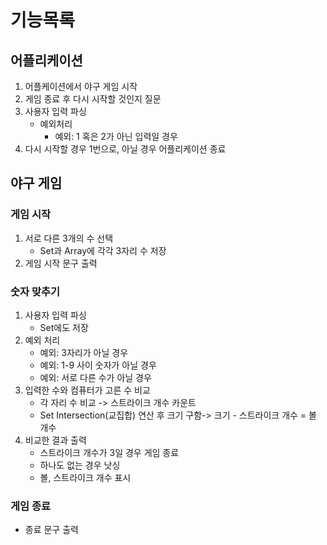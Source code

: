 # 기능목록

## 어플리케이션

1. 어플케이션에서 야구 게임 시작
2. 게임 종료 후 다시 시작할 것인지 질문
3. 사용자 입력 파싱
   - 예외처리
     - 예외: 1 혹은 2가 아닌 입력일 경우
4. 다시 시작할 경우 1번으로, 아닐 경우 어플리케이션 종료

## 야구 게임

### 게임 시작

1. 서로 다른 3개의 수 선택
   - Set과 Array에 각각 3자리 수 저장
2. 게임 시작 문구 출력

### 숫자 맞추기

1. 사용자 입력 파싱
   - Set에도 저장
2. 예외 처리
   - 예외: 3자리가 아닐 경우
   - 예외: 1-9 사이 숫자가 아닐 경우
   - 예외: 서로 다른 수가 아닐 경우
3. 입력한 수와 컴퓨터가 고른 수 비교
   - 각 자리 수 비교 -> 스트라이크 개수 카운트
   - Set Intersection(교집합) 연산 후 크기 구함-> 크기 - 스트라이크 개수 = 볼 개수
4. 비교한 결과 출력
   - 스트라이크 개수가 3일 경우 게임 종료
   - 하나도 없는 경우 낫싱
   - 볼, 스트라이크 개수 표시

### 게임 종료

- 종료 문구 출력
